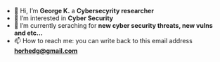 - 👋 Hi, I’m **George K.** a **Cybersecyrity researcher** 
- 👀 I’m interested in **Cyber Security**
- 🌱 I’m currently seraching for **new cyber security threats,  new vulns and etc...**
- 📫 How to reach me: you can write back to this email address **horhedg@gmail.com**


<!---
coolgosy/coolgosy is a ✨ special ✨ repository because its `README.md` (this file) appears on your GitHub profile.
You can click the Preview link to take a look at your changes.
--->
